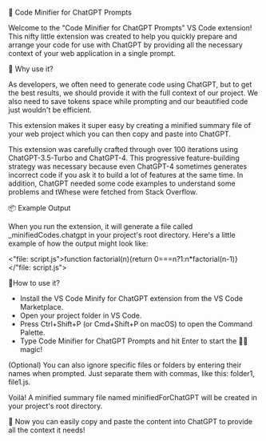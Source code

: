 💬 Code Minifier for ChatGPT Prompts

Welcome to the "Code Minifier for ChatGPT Prompts" VS Code extension! This nifty little extension was created to help you quickly prepare and arrange your code for use with ChatGPT by providing all the necessary context of your web application in a single prompt.

🤔 Why use it? 

As developers, we often need to generate code using ChatGPT, but to get the best results, we should provide it with the full context of our project. We also need to save tokens space while prompting and our beautified code just wouldn't be efficient. 

This extension makes it super easy by creating a minified summary file of your web project which you can then copy and paste into ChatGPT.


This extension was carefully crafted through over 100 iterations using ChatGPT-3.5-Turbo and ChatGPT-4. This progressive feature-building strategy was necessary because even ChatGPT-4 sometimes generates incorrect code if you ask it to build a lot of features at the same time. In addition, ChatGPT needed some code examples to understand some problems and tWhese were fetched from Stack Overflow.

📦 Example Output 

When you run the extension, it will generate a file called _minifiedCodes.chatgpt in your project's root directory. Here's a little example of how the output might look like:

<"file: script.js">function factorial(n){return 0===n?1:n*factorial(n-1)}</"file: script.js">

🚀How to use it? 

- Install the VS Code Minify for ChatGPT extension from the VS Code Marketplace.
- Open your project folder in VS Code.
- Press Ctrl+Shift+P (or Cmd+Shift+P on macOS) to open the Command Palette.
- Type Code Minifier for ChatGPT Prompts and hit Enter to start the 🧙‍♂️ magic! 

(Optional) You can also ignore specific files or folders by entering their names when prompted. Just separate them with commas, like this: folder1, file1.js.

Voilà! A minified summary file named minifiedForChatGPT will be created in your project's root directory. 

🎉 Now you can easily copy and paste the content into ChatGPT to provide all the context it needs!
